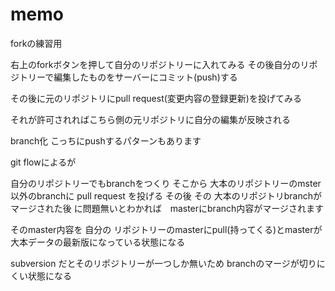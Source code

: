 memo
====

forkの練習用

右上のforkボタンを押して自分のリポジトリーに入れてみる
その後自分のリポジトリーで編集したものをサーバーにコミット(push)する


その後に元のリポジトリにpull request(変更内容の登録更新)を投げてみる


それが許可されればこちら側の元リポジトリに自分の編集が反映される

branch化
こっちにpushするパターンもあります

git flowによるが

自分のリポジトリーでもbranchをつくり
そこから 大本のリポジトリーのmster以外のbranchに pull request を投げる
その後 その 大本のリポジトリbranchがマージされた後 に問題無いとわかれば　masterにbranch内容がマージされます

そのmaster内容を 自分の リポジトリーのmasterにpull(持ってくる)とmasterが大本データの最新版になっている状態になる

subversion だとそのリポジトリーが一つしか無いため branchのマージが切りにくい状態になる
